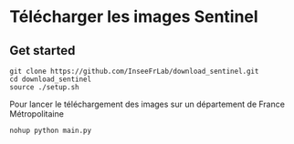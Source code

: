 # Télécharger les images Sentinel

## Get started

```
git clone https://github.com/InseeFrLab/download_sentinel.git
cd download_sentinel
source ./setup.sh
```

Pour lancer le téléchargement des images sur un département de France Métropolitaine

```
nohup python main.py
```
